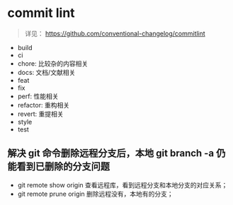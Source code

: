 # commit lint

> 详见： https://github.com/conventional-changelog/commitlint

-   build
-   ci
-   chore: 比较杂的内容相关
-   docs: 文档/文献相关
-   feat
-   fix
-   perf: 性能相关
-   refactor: 重构相关
-   revert: 重提相关
-   style
-   test

## 解决 git 命令删除远程分支后，本地 git branch -a 仍能看到已删除的分支问题

-   git remote show origin 查看远程库，看到远程分支和本地分支的对应关系；
-   git remote prune origin 删除远程没有，本地有的分支；
